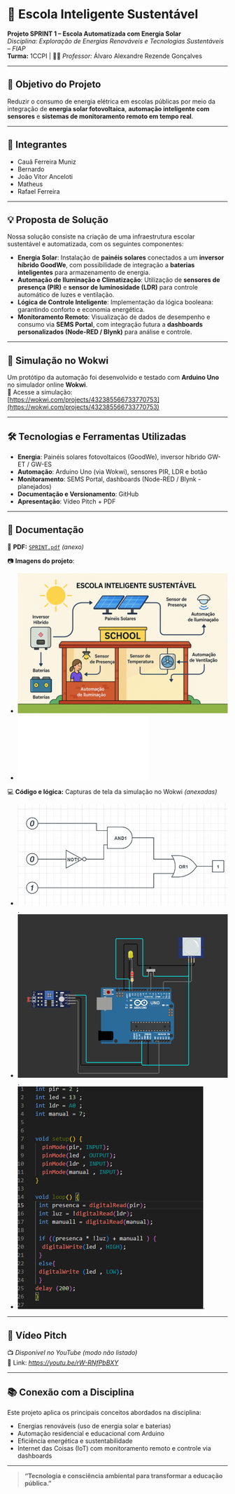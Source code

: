 # 🌱 Escola Inteligente Sustentável  
**Projeto SPRINT 1 – Escola Automatizada com Energia Solar**  
*Disciplina: Exploração de Energias Renováveis e Tecnologias Sustentáveis – FIAP*  
**Turma:** 1CCPI | 👨‍🏫 *Professor:* Álvaro Alexandre Rezende Gonçalves  

---

## 🎯 Objetivo do Projeto  
Reduzir o consumo de energia elétrica em escolas públicas por meio da integração de **energia solar fotovoltaica**, **automação inteligente com sensores** e **sistemas de monitoramento remoto em tempo real**.

---

## 👥 Integrantes  
- Cauã Ferreira Muniz  
- Bernardo  
- João Vitor Anceloti  
- Matheus  
- Rafael Ferreira  

---

## 💡 Proposta de Solução  

Nossa solução consiste na criação de uma infraestrutura escolar sustentável e automatizada, com os seguintes componentes:

- **Energia Solar**: Instalação de **painéis solares** conectados a um **inversor híbrido GoodWe**, com possibilidade de integração a **baterias inteligentes** para armazenamento de energia.  
- **Automação de Iluminação e Climatização**: Utilização de **sensores de presença (PIR)** e **sensor de luminosidade (LDR)** para controle automático de luzes e ventilação.  
- **Lógica de Controle Inteligente**: Implementação da lógica booleana:
garantindo conforto e economia energética.  
- **Monitoramento Remoto**: Visualização de dados de desempenho e consumo via **SEMS Portal**, com integração futura a **dashboards personalizados (Node-RED / Blynk)** para análise e controle.  

---

## 🔁 Simulação no Wokwi  

Um protótipo da automação foi desenvolvido e testado com **Arduino Uno** no simulador online **Wokwi**.  
🔗 Acesse a simulação:  
[https://wokwi.com/projects/432385566733770753](https://wokwi.com/projects/432385566733770753)

---

## 🛠️ Tecnologias e Ferramentas Utilizadas  
- **Energia**: Painéis solares fotovoltaicos (GoodWe), inversor híbrido GW-ET / GW-ES  
- **Automação**: Arduino Uno (via Wokwi), sensores PIR, LDR e botão  
- **Monitoramento**: SEMS Portal, dashboards (Node-RED / Blynk - planejados)  
- **Documentação e Versionamento**: GitHub  
- **Apresentação**: Vídeo Pitch + PDF  

---

## 📝 Documentação  

📄 **PDF:** [`SPRINT.pdf`](./SPRINT.pdf) *(anexo)*  

📷 **Imagens do projeto**:  
- ![Diagrama da Escola Automatizada](./sprint_foto.png)  
- ![Slide de Apresentação](./slide_energias_renovaveis.pdf)  

💻 **Código e lógica:** Capturas de tela da simulação no Wokwi *(anexadas)*  
- ![Logica Booleana](./logica_booleana.png).
- ![Circuito Wokwi](./wokwi_circuito.png).
- ![Codigo Wokwi](./wokwi_codigo.png). 

---

## 🎥 Vídeo Pitch  
📺 *Disponível no YouTube (modo não listado)*  
🔗 Link: *https://youtu.be/rW-RNfPbBXY*

---

## 📚 Conexão com a Disciplina  

Este projeto aplica os principais conceitos abordados na disciplina:  
- Energias renováveis (uso de energia solar e baterias)  
- Automação residencial e educacional com Arduino  
- Eficiência energética e sustentabilidade  
- Internet das Coisas (IoT) com monitoramento remoto e controle via dashboards  

---

> **“Tecnologia e consciência ambiental para transformar a educação pública.”**
